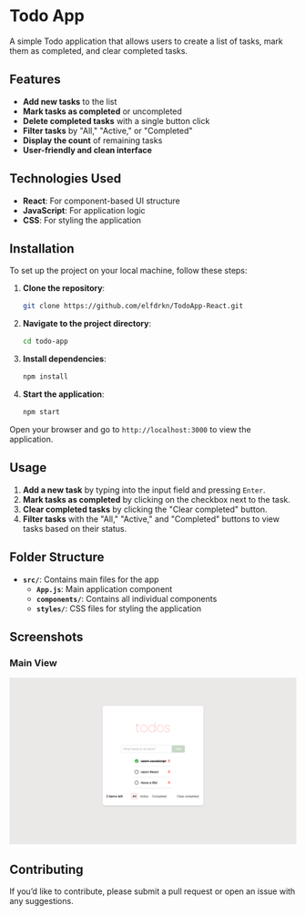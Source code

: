 # Todo App

A simple Todo application that allows users to create a list of tasks, mark them as completed, and clear completed tasks.

## Features

- **Add new tasks** to the list
- **Mark tasks as completed** or uncompleted
- **Delete completed tasks** with a single button click
- **Filter tasks** by "All," "Active," or "Completed"
- **Display the count** of remaining tasks
- **User-friendly and clean interface**

## Technologies Used

- **React**: For component-based UI structure
- **JavaScript**: For application logic
- **CSS**: For styling the application

## Installation

To set up the project on your local machine, follow these steps:

1. **Clone the repository**:
    ```bash
    git clone https://github.com/elfdrkn/TodoApp-React.git
    ```
2. **Navigate to the project directory**:
    ```bash
    cd todo-app
    ```
3. **Install dependencies**:
    ```bash
    npm install
    ```
4. **Start the application**:
    ```bash
    npm start
    ```

Open your browser and go to `http://localhost:3000` to view the application.

## Usage

1. **Add a new task** by typing into the input field and pressing `Enter`.
2. **Mark tasks as completed** by clicking on the checkbox next to the task.
3. **Clear completed tasks** by clicking the "Clear completed" button.
4. **Filter tasks** with the "All," "Active," and "Completed" buttons to view tasks based on their status.

## Folder Structure

- **`src/`**: Contains main files for the app
    - **`App.js`**: Main application component
    - **`components/`**: Contains all individual components
    - **`styles/`**: CSS files for styling the application

## Screenshots

### Main View

![Main View](./screenshot/TodoApp.png)

## Contributing

If you’d like to contribute, please submit a pull request or open an issue with any suggestions.


